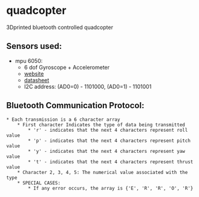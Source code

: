 # quadcopter
3Dprinted bluetooth controlled quadcopter

## Sensors used:
  * mpu 6050:
    * 6 dof Gyroscope + Accelerometer 
    * [website](https://www.sparkfun.com/products/11028)
    *  [datasheet](http://43zrtwysvxb2gf29r5o0athu.wpengine.netdna-cdn.com/wp-content/uploads/2015/02/MPU-6000-Datasheet1.pdf)
    *  I2C address: (AD0=0) - 1101000, (AD0=1) - 1101001

## Bluetooth Communication Protocol:
	* Each transmission is a 6 character array
		* First character Indicates the type of data being transmitted
			* 'r' - indicates that the next 4 characters represent roll value
			* 'p' - indicates that the next 4 characters represent pitch value
			* 'y' - indicates that the next 4 characters represent yaw value
			* 't' - indicates that the next 4 characters represent thrust value
		* Character 2, 3, 4, 5: The numerical value associated with the type
		* SPECIAL CASES:
			* If any error occurs, the array is {'E', 'R', 'R', 'O', 'R'}